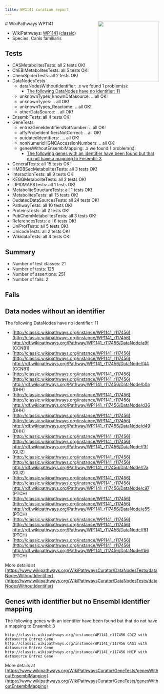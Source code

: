 ```yaml
---
title: WP1141 curation report
---
```


<img style="float: right; width: 200px" src="https://upload.wikimedia.org/wikipedia/commons/thumb/8/83/Wplogo_with_text_500.png/640px-Wplogo_with_text_500.png" />
# WikiPathways WP1141

* WikiPathways: [WP1141](https://wikipathways.org/pathways/WP1141) ([classic](https://classic.wikipathways.org/instance/WP1141))
* Species: Canis familiaris
## Tests
* CASMetabolitesTests: all 2 tests OK!
* ChEBIMetabolitesTests: all 5 tests OK!
* ChemSpiderTests: all 2 tests OK!
* DataNodesTests
    * dataNodesWithoutIdentifier: .x we found 1 problem(s):
        * [The following DataNodes have no identifier: 11](#8792c491)
    * unknownTypes_knownDatasource: .. all OK!
    * unknownTypes: .. all OK!
    * unknownTypes_Reactome: .. all OK!
    * otherDataSource: .. all OK!
* EnsemblTests: all 4 tests OK!
* GeneTests
    * entrezGeneIdentifiersNotNumber: .. all OK!
    * affyProbeIdentifiersNotCorrect: .. all OK!
    * outdatedIdentifiers: .... all OK!
    * nonNumericHGNCAccessionNumbers: .. all OK!
    * genesWithoutEnsemblMapping: .x we found 1 problem(s):
        * [The following genes with an identifier have been found but that do not have a mapping to Ensembl: 3](#40286d85)
* GeneralTests: all 15 tests OK!
* HMDBSecMetabolitesTests: all 3 tests OK!
* InteractionTests: all 9 tests OK!
* KEGGMetaboliteTests: all 2 tests OK!
* LIPIDMAPSTests: all 1 tests OK!
* MetaboliteStructureTests: all 1 tests OK!
* MetabolitesTests: all 15 tests OK!
* OudatedDataSourcesTests: all 24 tests OK!
* PathwayTests: all 10 tests OK!
* ProteinsTests: all 2 tests OK!
* PubChemMetabolitesTests: all 3 tests OK!
* ReferencesTests: all 6 tests OK!
* UniProtTests: all 5 tests OK!
* UnicodeTests: all 2 tests OK!
* WikidataTests: all 4 tests OK!


## Summary

* Number of test classes: 21
* Number of tests: 125
* Number of assertions: 251
* Number of fails: 2

## Fails

<a name="8792c491" />

## Data nodes without an identifier

The following DataNodes have no identifier: 11

* [http://classic.wikipathways.org/instance/WP1141_r117456](http://classic.wikipathways.org/instance/WP1141_r117456) http://rdf.wikipathways.org/Pathway/WP1141_r117456/DataNode/a9f (CCNB1)
* [http://classic.wikipathways.org/instance/WP1141_r117456](http://classic.wikipathways.org/instance/WP1141_r117456) http://rdf.wikipathways.org/Pathway/WP1141_r117456/DataNode/f44 (CCNB1)
* [http://classic.wikipathways.org/instance/WP1141_r117456](http://classic.wikipathways.org/instance/WP1141_r117456) http://rdf.wikipathways.org/Pathway/WP1141_r117456/DataNode/b0a (DHH)
* [http://classic.wikipathways.org/instance/WP1141_r117456](http://classic.wikipathways.org/instance/WP1141_r117456) http://rdf.wikipathways.org/Pathway/WP1141_r117456/DataNode/d36 (DHH)
* [http://classic.wikipathways.org/instance/WP1141_r117456](http://classic.wikipathways.org/instance/WP1141_r117456) http://rdf.wikipathways.org/Pathway/WP1141_r117456/DataNode/d49 (DHH)
* [http://classic.wikipathways.org/instance/WP1141_r117456](http://classic.wikipathways.org/instance/WP1141_r117456) http://rdf.wikipathways.org/Pathway/WP1141_r117456/DataNode/f3f (GLI2)
* [http://classic.wikipathways.org/instance/WP1141_r117456](http://classic.wikipathways.org/instance/WP1141_r117456) http://rdf.wikipathways.org/Pathway/WP1141_r117456/DataNode/f7a (GLI2)
* [http://classic.wikipathways.org/instance/WP1141_r117456](http://classic.wikipathways.org/instance/WP1141_r117456) http://rdf.wikipathways.org/Pathway/WP1141_r117456/DataNode/c97 (PTCH)
* [http://classic.wikipathways.org/instance/WP1141_r117456](http://classic.wikipathways.org/instance/WP1141_r117456) http://rdf.wikipathways.org/Pathway/WP1141_r117456/DataNode/e55 (PTCH)
* [http://classic.wikipathways.org/instance/WP1141_r117456](http://classic.wikipathways.org/instance/WP1141_r117456) http://rdf.wikipathways.org/Pathway/WP1141_r117456/DataNode/f81 (PTCH)
* [http://classic.wikipathways.org/instance/WP1141_r117456](http://classic.wikipathways.org/instance/WP1141_r117456) http://rdf.wikipathways.org/Pathway/WP1141_r117456/DataNode/fb6 (PTCH)


More details at [https://www.wikipathways.org/WikiPathwaysCurator/DataNodesTests/dataNodesWithoutIdentifier](https://www.wikipathways.org/WikiPathwaysCurator/DataNodesTests/dataNodesWithoutIdentifier)

<a name="40286d85" />

## Genes with identifier but no Ensembl identifier mapping

The following genes with an identifier have been found but that do not have a mapping to Ensembl: 3
```
http://classic.wikipathways.org/instance/WP1141_r117456 CDC2 with datasource Entrez Gene
http://classic.wikipathways.org/instance/WP1141_r117456 GAS1 with datasource Entrez Gene
http://classic.wikipathways.org/instance/WP1141_r117456 HHIP with datasource Entrez Gene
```

More details at [https://www.wikipathways.org/WikiPathwaysCurator/GeneTests/genesWithoutEnsemblMapping](https://www.wikipathways.org/WikiPathwaysCurator/GeneTests/genesWithoutEnsemblMapping)

